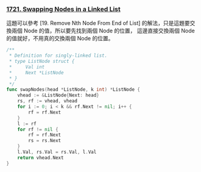 ### [1721. Swapping Nodes in a Linked List]

這題可以參考 [19. Remove Nth Node From End of List] 的解法，只是這題要交換兩個 Node 的值，所以要先找到兩個 Node 的位置，
這邊直接交換兩個 Node 的值就好，不用真的交換兩個 Node 的位置。

```go
/**
 * Definition for singly-linked list.
 * type ListNode struct {
 *     Val int
 *     Next *ListNode
 * }
 */
func swapNodes(head *ListNode, k int) *ListNode {
    vhead := &ListNode{Next: head}
    rs, rf := vhead, vhead
    for i := 0; i < k && rf.Next != nil; i++ {
        rf = rf.Next
    }
    l := rf
    for rf != nil {
        rf = rf.Next
        rs = rs.Next
    }
    l.Val, rs.Val = rs.Val, l.Val
    return vhead.Next
}
```

[1721. Swapping Nodes in a Linked List]: https://leetcode.com/problems/swapping-nodes-in-a-linked-list/